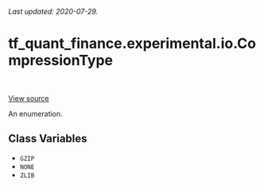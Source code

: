 <!--
This file is generated by a tool. Do not edit directly.
For open-source contributions the docs will be updated automatically.
-->

*Last updated: 2020-07-29.*

<div itemscope itemtype="http://developers.google.com/ReferenceObject">
<meta itemprop="name" content="tf_quant_finance.experimental.io.CompressionType" />
<meta itemprop="path" content="Stable" />
<meta itemprop="property" content="GZIP"/>
<meta itemprop="property" content="NONE"/>
<meta itemprop="property" content="ZLIB"/>
</div>

# tf_quant_finance.experimental.io.CompressionType

<!-- Insert buttons and diff -->

<table class="tfo-notebook-buttons tfo-api" align="left">
</table>

<a target="_blank" href="https://github.com/google/tf-quant-finance/blob/master/tf_quant_finance/experimental/io.py">View source</a>



An enumeration.

<!-- Placeholder for "Used in" -->


## Class Variables

* `GZIP` <a id="GZIP"></a>
* `NONE` <a id="NONE"></a>
* `ZLIB` <a id="ZLIB"></a>
